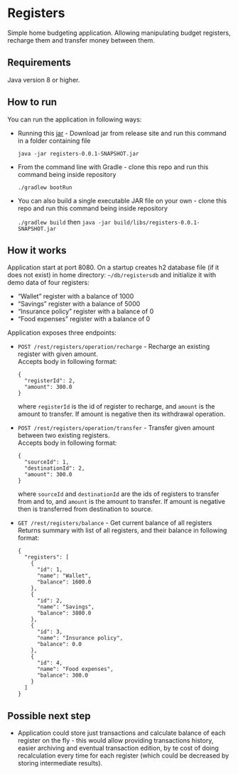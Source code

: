 # Registers
Simple home budgeting application. Allowing manipulating budget registers, recharge them and transfer money between them.

## Requirements
Java version 8 or higher.

## How to run
You can run the application in following ways:
- Running this [jar](https://github.com/robertostaszewski/registers/releases) - Download jar from release site
  and run this command in a folder containing file
  
  `java -jar registers-0.0.1-SNAPSHOT.jar`
- From the command line with Gradle - clone this repo and run this command being inside repository
  
  `./gradlew bootRun`
- You can also build a single executable JAR file on your own - clone this repo and run this command being inside 
  repository
  
  `./gradlew build` then `java -jar build/libs/registers-0.0.1-SNAPSHOT.jar`

## How it works
Application start at port 8080. On a startup creates h2 database file (if it does not exist) in home directory: 
`~/db/registersdb` and initialize it with demo data of four registers:
- “Wallet” register with a balance of 1000
- “Savings” register with a balance of 5000
- “Insurance policy” register with a balance of 0
- “Food expenses” register with a balance of 0

Application exposes three endpoints:
- `POST /rest/registers/operation/recharge` - Recharge an existing register with given amount.<br> 
  Accepts body in following format:
      
      {
        "registerId": 2,
        "amount": 300.0
      }
  where `registerId` is the id of register to recharge, and `amount` is the amount to transfer. 
  If amount is negative then its withdrawal operation.
  

- `POST /rest/registers/operation/transfer` - Transfer given amount between two existing registers.<br>
  Accepts body in following format:
  
      {
        "sourceId": 1,
        "destinationId": 2,
        "amount": 300.0
      }
  where `sourceId` and `destinationId` are the ids of registers to transfer from and to, and `amount` is the amount to 
  transfer. If amount is negative then is transferred from destination to source. 
  

- `GET /rest/registers/balance` - Get current balance of all registers <br>
  Returns summary with list of all registers, and their balance in following format:

      {
        "registers": [
          {
            "id": 1,
            "name": "Wallet",
            "balance": 1600.0
          },
          {
            "id": 2,
            "name": "Savings",
            "balance": 3800.0
          },
          {
            "id": 3,
            "name": "Insurance policy",
            "balance": 0.0
          },
          {
            "id": 4,
            "name": "Food expenses",
            "balance": 300.0
          }
        ]
      }

## Possible next step

* Application could store just transactions and calculate balance of each register on the fly - this would allow 
  providing transactions history, easier archiving and eventual transaction edition, by te cost of doing recalculation 
  every time for each register (which could be decreased by storing intermediate results).   